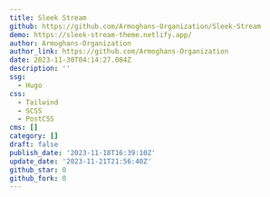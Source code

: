 ```yaml
---
title: Sleek Stream
github: https://github.com/Armoghans-Organization/Sleek-Stream
demo: https://sleek-stream-theme.netlify.app/
author: Armoghans-Organization
author_link: https://github.com/Armoghans-Organization
date: 2023-11-30T04:14:27.084Z
description: ''
ssg:
  - Hugo
css:
  - Tailwind
  - SCSS
  - PostCSS
cms: []
category: []
draft: false
publish_date: '2023-11-18T16:39:10Z'
update_date: '2023-11-21T21:56:40Z'
github_star: 0
github_fork: 0
---
```

